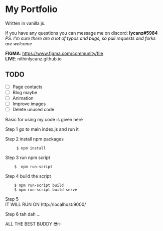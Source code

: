 # My Portfolio #
Written in vanilla js.

If you have any questions you can message me on discord: **lycanz#5984**  
*PS. I'm sure there are a lot of typos and bugs, so pull requests and forks are welcome*  

**FIGMA**: https://www.figma.com/community/file  
**LIVE**: nithinlycanz.github.io

## TODO ##
- [ ] Page contacts
- [ ] Blog maybe
- [ ] Animation
- [ ] Improve images
- [ ] Delete unused code

Basic for using my code is given here 

Step 1
        go to main index.js and run it

        

Step 2
         install npm packages

         $ npm install

Step 3
        run npm script

        $  npm run-script

Step 4
        build the script

        $ npm run-script build
        $ npm run-script build serve

Step 5  
        IT WILL RUN ON 
        http://localhost:9000/


Step 6 
        tah dah ... 


ALL THE BEST BUDDY 😎✨
